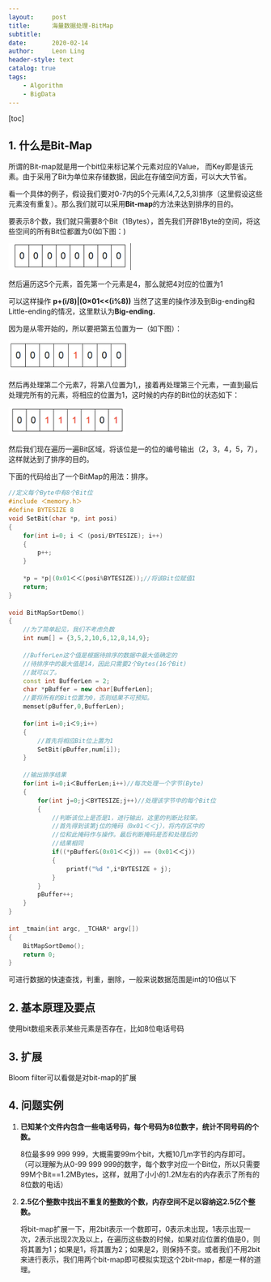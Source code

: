 ```yaml
---
layout:     post
title:      海量数据处理-BitMap
subtitle:   
date:       2020-02-14
author:     Leon Ling
header-style: text
catalog: true
tags:
    - Algorithm
    - BigData
---
```


[toc]

## 1. 什么是Bit-Map

所谓的Bit-map就是用一个bit位来标记某个元素对应的Value， 而Key即是该元素。由于采用了Bit为单位来存储数据，因此在存储空间方面，可以大大节省。

看一个具体的例子，假设我们要对0-7内的5个元素(4,7,2,5,3)排序（这里假设这些元素没有重复）。那么我们就可以采用**Bit-map**的方法来达到排序的目的。

要表示8个数，我们就只需要8个Bit（1Bytes），首先我们开辟1Byte的空间，将这些空间的所有Bit位都置为0(如下图：)

<img src="../img/in-post/2019-海量数据处理/1.png" />

然后遍历这5个元素，首先第一个元素是4，那么就把4对应的位置为1

可以这样操作 **p+(i/8)|(0×01<<(i%8))** 当然了这里的操作涉及到Big-ending和Little-ending的情况，这里默认为**Big-ending.**

因为是从零开始的，所以要把第五位置为一（如下图）：

<img src="../img/in-post/2019-海量数据处理/2.png" />

然后再处理第二个元素7，将第八位置为1,，接着再处理第三个元素，一直到最后处理完所有的元素，将相应的位置为1，这时候的内存的Bit位的状态如下：

<img src="../img/in-post/2019-海量数据处理/3.png" />

然后我们现在遍历一遍Bit区域，将该位是一的位的编号输出（2，3，4，5，7），这样就达到了排序的目的。

下面的代码给出了一个BitMap的用法：排序。

```cpp
//定义每个Byte中有8个Bit位
#include ＜memory.h＞
#define BYTESIZE 8
void SetBit(char *p, int posi)
{
	for(int i=0; i ＜ (posi/BYTESIZE); i++)
	{
		p++;
	}
 
	*p = *p|(0x01＜＜(posi%BYTESIZE));//将该Bit位赋值1
	return;
}
 
void BitMapSortDemo()
{
	//为了简单起见，我们不考虑负数
	int num[] = {3,5,2,10,6,12,8,14,9};
 
	//BufferLen这个值是根据待排序的数据中最大值确定的
	//待排序中的最大值是14，因此只需要2个Bytes(16个Bit)
	//就可以了。
	const int BufferLen = 2;
	char *pBuffer = new char[BufferLen];
	//要将所有的Bit位置为0，否则结果不可预知。
	memset(pBuffer,0,BufferLen);

	for(int i=0;i＜9;i++)
	{
		//首先将相应Bit位上置为1
		SetBit(pBuffer,num[i]);
	}
 
	//输出排序结果
	for(int i=0;i＜BufferLen;i++)//每次处理一个字节(Byte)
	{
		for(int j=0;j＜BYTESIZE;j++)//处理该字节中的每个Bit位
		{
			//判断该位上是否是1，进行输出，这里的判断比较笨。
			//首先得到该第j位的掩码（0x01＜＜j），将内存区中的
			//位和此掩码作与操作。最后判断掩码是否和处理后的
			//结果相同
			if((*pBuffer&(0x01＜＜j)) == (0x01＜＜j))
			{
				printf("%d ",i*BYTESIZE + j);
			}
		}
		pBuffer++;
	}
}
 
int _tmain(int argc, _TCHAR* argv[])
{
	BitMapSortDemo();
	return 0;
}
```

可进行数据的快速查找，判重，删除，一般来说数据范围是int的10倍以下

## 2. 基本原理及要点

使用bit数组来表示某些元素是否存在，比如8位电话号码

## 3. 扩展

Bloom filter可以看做是对bit-map的扩展

## 4. 问题实例

1. **已知某个文件内包含一些电话号码，每个号码为8位数字，统计不同号码的个数。**

   8位最多99 999 999，大概需要99m个bit，大概10几m字节的内存即可。 （可以理解为从0-99 999 999的数字，每个数字对应一个Bit位，所以只需要99M个Bit==1.2MBytes，这样，就用了小小的1.2M左右的内存表示了所有的8位数的电话）

2. **2.5亿个整数中找出不重复的整数的个数，内存空间不足以容纳这2.5亿个整数。**

   将bit-map扩展一下，用2bit表示一个数即可，0表示未出现，1表示出现一次，2表示出现2次及以上，在遍历这些数的时候，如果对应位置的值是0，则将其置为1；如果是1，将其置为2；如果是2，则保持不变。或者我们不用2bit来进行表示，我们用两个bit-map即可模拟实现这个2bit-map，都是一样的道理。